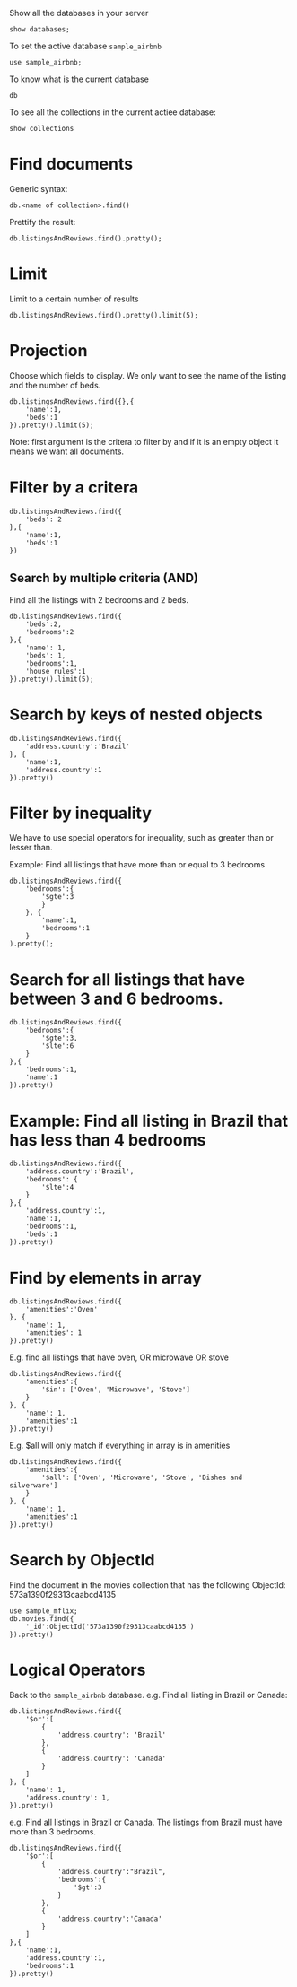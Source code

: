 Show all the databases in your server
```
show databases;
```

To set the active database `sample_airbnb`
```
use sample_airbnb;
```

To know what is the current database
```
db
```

To see all the collections in the current actiee database:
```
show collections
```
# Find documents
Generic syntax:
```
db.<name of collection>.find()
```

Prettify the result:
```
db.listingsAndReviews.find().pretty();
```

# Limit
Limit to a certain number of results
```
db.listingsAndReviews.find().pretty().limit(5);
```

# Projection
Choose which fields to display. We only want to see the name of the listing and the number of beds.

```
db.listingsAndReviews.find({},{
    'name':1,
    'beds':1
}).pretty().limit(5);
```
Note: first argument is the critera to filter by
and if it is an empty object it means we want
all documents.

# Filter by a critera
```
db.listingsAndReviews.find({
    'beds': 2
},{
    'name':1,
    'beds':1
})
```

## Search by multiple criteria (AND)
Find all the listings with 2 bedrooms and 2 beds.
```
db.listingsAndReviews.find({
    'beds':2,
    'bedrooms':2
},{
    'name': 1,
    'beds': 1,
    'bedrooms':1,
    'house_rules':1
}).pretty().limit(5);
```

# Search by keys of nested objects
```
db.listingsAndReviews.find({
    'address.country':'Brazil'
}, {
    'name':1,
    'address.country':1
}).pretty()
```

# Filter by inequality
We have to use special operators for inequality, such as greater than
or lesser than.

Example: Find all listings that have more than or equal to 3 bedrooms

```
db.listingsAndReviews.find({
    'bedrooms':{
        '$gte':3
        }
    }, {
        'name':1,
        'bedrooms':1
    }
).pretty();
```

# Search for all listings that have between 3 and 6 bedrooms.

```
db.listingsAndReviews.find({
    'bedrooms':{
        '$gte':3,
        '$lte':6
    }
},{
    'bedrooms':1,
    'name':1
}).pretty()
```

# Example: Find all listing in Brazil that has less than 4 bedrooms
```
db.listingsAndReviews.find({
    'address.country':'Brazil',
    'bedrooms': {
        '$lte':4
    }
},{
    'address.country':1,
    'name':1,
    'bedrooms':1,
    'beds':1
}).pretty()
```

# Find by elements in array
```
db.listingsAndReviews.find({
    'amenities':'Oven'
}, {
    'name': 1,
    'amenities': 1
}).pretty()
```

E.g. find all listings that have oven, OR microwave OR stove
```
db.listingsAndReviews.find({
    'amenities':{
        '$in': ['Oven', 'Microwave', 'Stove']
    }
}, {
    'name': 1,
    'amenities':1
}).pretty()
```

E.g. $all will only match if everything in array is in amenities
```
db.listingsAndReviews.find({
    'amenities':{
        '$all': ['Oven', 'Microwave', 'Stove', 'Dishes and silverware']
    }
}, {
    'name': 1,
    'amenities':1
}).pretty()
```

# Search by ObjectId
Find the document in the movies collection that has the following
ObjectId: 573a1390f29313caabcd4135
```
use sample_mflix;
db.movies.find({
    '_id':ObjectId('573a1390f29313caabcd4135')
}).pretty()
```

# Logical Operators
Back to the `sample_airbnb` database.
e.g. Find all listing in Brazil or Canada:
```
db.listingsAndReviews.find({
    '$or':[
        {
            'address.country': 'Brazil'
        },
        {
            'address.country': 'Canada'
        }
    ]
}, {
    'name': 1,
    'address.country': 1,
}).pretty()
```

e.g. Find all listings in Brazil or Canada. The listings from Brazil must have more than 3 bedrooms.
```
db.listingsAndReviews.find({
    '$or':[
        {
            'address.country':"Brazil",
            'bedrooms':{
                '$gt':3
            }
        },
        {
            'address.country':'Canada'
        }
    ]
},{
    'name':1,
    'address.country':1,
    'bedrooms':1
}).pretty()
```